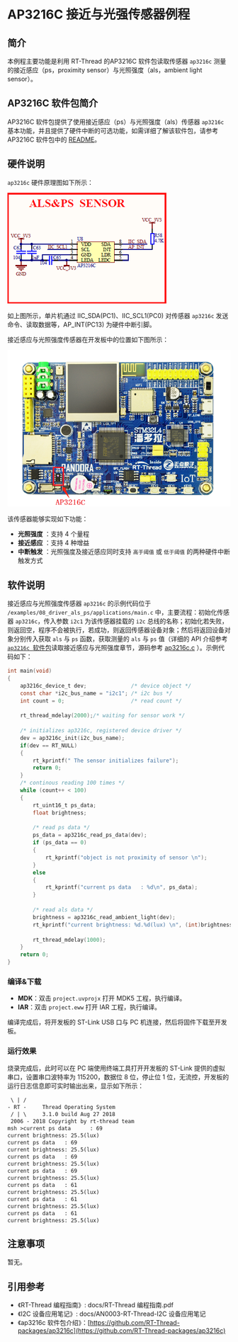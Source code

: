 # AP3216C 接近与光强传感器例程 

## 简介

本例程主要功能是利用 RT-Thread 的AP3216C 软件包读取传感器 `ap3216c` 测量的接近感应（ps，proximity sensor）与光照强度（als，ambient light sensor）。

## AP3216C 软件包简介

AP3216C 软件包提供了使用接近感应（ps）与光照强度（als）传感器 `ap3216c` 基本功能，并且提供了硬件中断的可选功能，如需详细了解该软件包，请参考 AP3216C 软件包中的 [README](https://github.com/RT-Thread-packages/ap3216c/blob/master/README.md)。

## 硬件说明

`ap3216c` 硬件原理图如下所示：

![接近与光强传感器连接原理图](../../docs/figures/08_driver_als_ps/als-ps_hardware.png)



如上图所示，单片机通过 IIC_SDA(PC1)、IIC_SCL1(PC0) 对传感器 `ap3216c` 发送命令、读取数据等，AP_INT(PC13) 为硬件中断引脚。

接近感应与光照强度传感器在开发板中的位置如下图所示：

![接近与光强传感器位置](../../docs/figures/08_driver_als_ps/ap3216c-location.png)

该传感器能够实现如下功能：

- **光照强度** ：支持 4 个量程
- **接近感应** ：支持 4 种增益
- **中断触发** ：光照强度及接近感应同时支持 `高于阈值` 或 `低于阈值` 的两种硬件中断触发方式

## 软件说明

接近感应与光照强度传感器 `ap3216c` 的示例代码位于 `/examples/08_driver_als_ps/applications/main.c` 中，主要流程：初始化传感器 `ap3216c`，传入参数 `i2c1` 为该传感器挂载的 `i2c` 总线的名称；初始化若失败，则返回空，程序不会被执行，若成功，则返回传感器设备对象；然后将返回设备对象分别传入获取 `als` 与 `ps` 函数，获取测量的 `als` 与 `ps` 值（详细的 API 介绍参考 [`ap3216c `软件包](https://github.com/RT-Thread-packages/ap3216c)读取接近感应与光照强度章节，源码参考 [ap3216c.c](https://github.com/RT-Thread-packages/ap3216c/blob/master/ap3216c.c) ）。示例代码如下：


```c
int main(void)
{
    ap3216c_device_t dev;              /* device object */
    const char *i2c_bus_name = "i2c1"; /* i2c bus */
    int count = 0;                     /* read count */

    rt_thread_mdelay(2000);/* waiting for sensor work */
        
    /* initializes ap3216c, registered device driver */
    dev = ap3216c_init(i2c_bus_name);
    if(dev == RT_NULL)
    {
        rt_kprintf(" The sensor initializes failure");
        return 0;
    }
    /* continous reading 100 times */
    while (count++ < 100)
    {
        rt_uint16_t ps_data;
        float brightness;

        /* read ps data */
        ps_data = ap3216c_read_ps_data(dev);
        if (ps_data == 0)
        {
            rt_kprintf("object is not proximity of sensor \n");
        }
        else
        {
            rt_kprintf("current ps data   : %d\n", ps_data);
        }

        /* read als data */
        brightness = ap3216c_read_ambient_light(dev);
        rt_kprintf("current brightness: %d.%d(lux) \n", (int)brightness, ((int)(10 * brightness) % 10));

        rt_thread_mdelay(1000);
    }
    return 0;
}
```

### 编译&下载

- **MDK**：双击 `project.uvprojx` 打开 MDK5 工程，执行编译。
- **IAR**：双击 `project.eww` 打开 IAR 工程，执行编译。

编译完成后，将开发板的 ST-Link USB 口与 PC 机连接，然后将固件下载至开发板。

### 运行效果

烧录完成后，此时可以在 PC 端使用终端工具打开开发板的 ST-Link 提供的虚拟串口，设置串口波特率为 115200，数据位 8 位，停止位 1 位，无流控，开发板的运行日志信息即可实时输出出来，显示如下所示：

```shell
 \ | /
- RT -     Thread Operating System
 / | \     3.1.0 build Aug 27 2018
 2006 - 2018 Copyright by rt-thread team
msh >current ps data      : 69
current brightness: 25.5(lux) 
current ps data   : 69
current brightness: 25.5(lux) 
current ps data   : 69
current brightness: 25.5(lux) 
current ps data   : 69
current brightness: 25.5(lux) 
current ps data   : 61
current brightness: 25.5(lux) 
current ps data   : 61
current brightness: 25.5(lux) 
current ps data   : 61
current brightness: 25.5(lux) 
```

## 注意事项

暂无。

## 引用参考

- 《RT-Thread 编程指南》: docs/RT-Thread 编程指南.pdf
- 《I2C 设备应用笔记》: docs/AN0003-RT-Thread-I2C 设备应用笔记
- 《ap3216c 软件包介绍》：[https://github.com/RT-Thread-packages/ap3216c](https://github.com/RT-Thread-packages/ap3216c)
